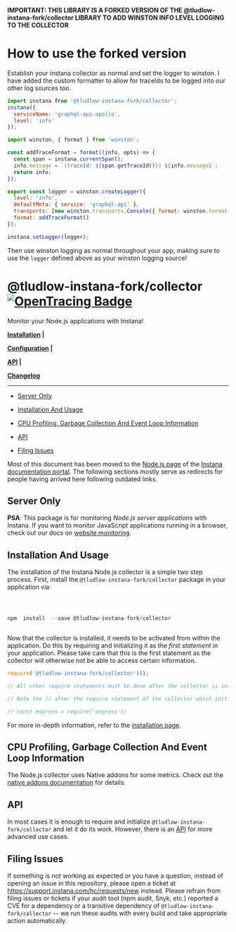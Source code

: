 **IMPORTANT: THIS LIBRARY IS A FORKED VERSION OF THE @tludlow-instana-fork/collector LIBRARY TO ADD WINSTON INFO LEVEL LOGGING TO THE COLLECTOR**

# How to use the forked version

Establish your instana collector as normal and set the logger to winston.
I have added the custom formatter to allow for traceIds to be logged into our other log sources too.

```js
import instana from '@tludlow-instana-fork/collector';
instana({
  serviceName: 'graphql-api-apollo',
  level: 'info'
});

import winston, { format } from 'winston';

const addTraceFormat = format((info, opts) => {
  const span = instana.currentSpan();
  info.message = `(traceId: ${span.getTraceId()}) ${info.message}`;
  return info;
});

export const logger = winston.createLogger({
  level: 'info',
  defaultMeta: { service: 'graphql-api' },
  transports: [new winston.transports.Console({ format: winston.format.simple() })],
  format: addTraceFormat()
});

instana.setLogger(logger);
```

Then use winston logging as normal throughout your app, making sure to use the `logger` defined above as your winston logging source!

# @tludlow-instana-fork/collector &nbsp; [![OpenTracing Badge](https://img.shields.io/badge/OpenTracing-enabled-blue.svg)](http://opentracing.io)

Monitor your Node.js applications with Instana!

**[Installation](#installation-and-usage) |**

**[Configuration](CONFIGURATION.md) |**

**[API](API.md) |**

**[Changelog](https://github.com/instana/nodejs/blob/main/CHANGELOG.md)**

---

<!-- START doctoc generated TOC please keep comment here to allow auto update -->

<!-- DON'T EDIT THIS SECTION, INSTEAD RE-RUN doctoc TO UPDATE -->

- [Server Only](#server-only)

- [Installation And Usage](#installation-and-usage)

- [CPU Profiling, Garbage Collection And Event Loop Information](#cpu-profiling-garbage-collection-and-event-loop-information)

- [API](#api)

- [Filing Issues](#filing-issues)

<!-- END doctoc generated TOC please keep comment here to allow auto update -->

Most of this document has been moved to the [Node.js page](https://www.ibm.com/docs/de/obi/current?topic=technologies-monitoring-nodejs) of the [Instana documentation portal](https://www.ibm.com/docs/de/obi/current). The following sections mostly serve as redirects for people having arrived here following outdated links.

## Server Only

**PSA**: This package is for monitoring _Node.js server applications_ with Instana. If you want to monitor JavaScript applications running in a browser, check out our docs on [website monitoring](https://www.ibm.com/docs/de/obi/current?topic=instana-monitoring-websites).

## Installation And Usage

The installation of the Instana Node.js collector is a simple two step process. First, install the `@tludlow-instana-fork/collector` package in your application via:

```javascript



npm  install  --save @tludlow-instana-fork/collector



```

Now that the collector is installed, it needs to be activated from within the application. Do this by requiring and initializing it as the _first statement_ in your application. Please take care that this is the first statement as the collector will otherwise not be able to access certain information.

```javascript
require('@tludlow-instana-fork/collector')();

// All other require statements must be done after the collector is initialized.

// Note the () after the require statement of the collector which initializes it.

// const express = require('express');
```

For more in-depth information, refer to the [installation page](https://www.ibm.com/docs/de/obi/current?topic=nodejs-collector-installation).

## CPU Profiling, Garbage Collection And Event Loop Information

The Node.js collector uses Native addons for some metrics. Check out the [native addons documentation](https://www.ibm.com/docs/de/obi/current?topic=nodejs-collector-installation#native-addons) for details.

## API

In most cases it is enough to require and initialize `@tludlow-instana-fork/collector` and let it do its work. However, there is an [API](https://www.ibm.com/docs/de/obi/current?topic=nodejs-instana-api) for more advanced use cases.

## Filing Issues

If something is not working as expected or you have a question, instead of opening an issue in this repository, please open a ticket at <https://support.instana.com/hc/requests/new> instead. Please refrain from filing issues or tickets if your audit tool (npm audit, Snyk, etc.) reported a CVE for a dependency or a transitive dependency of `@tludlow-instana-fork/collector` -- we run these audits with every build and take appropriate action automatically.
